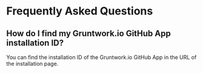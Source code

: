 # Frequently Asked Questions

## How do I find my Gruntwork.io GitHub App installation ID?

You can find the installation ID of the Gruntwork.io GitHub App in the URL of the installation page.

<!-- TODO: Screenshot here -->

